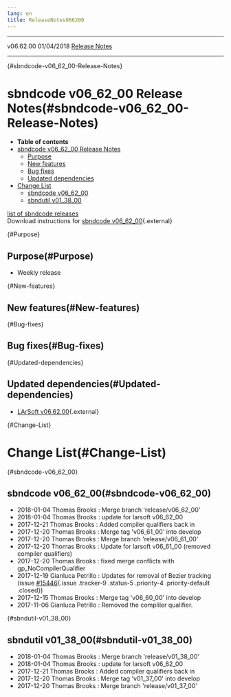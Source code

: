 ```yaml
---
lang: en
title: ReleaseNotes066200
---
```


  ----------- ------------ -- -- ------------------------------------------------------
  v06.62.00   01/04/2018         [Release Notes](ReleaseNotes066200.html)
  ----------- ------------ -- -- ------------------------------------------------------

{#sbndcode-v06_62_00-Release-Notes}

sbndcode v06\_62\_00 Release Notes(#sbndcode-v06_62_00-Release-Notes)
======================================================================================

-   **Table of contents**
-   [sbndcode v06\_62\_00 Release
    Notes](#sbndcode-v06_62_00-Release-Notes)
    -   [Purpose](#Purpose)
    -   [New features](#New-features)
    -   [Bug fixes](#Bug-fixes)
    -   [Updated dependencies](#Updated-dependencies)
-   [Change List](#Change-List)
    -   [sbndcode v06\_62\_00](#sbndcode-v06_62_00)
    -   [sbndutil v01\_38\_00](#sbndutil-v01_38_00)

[list of sbndcode
releases](List_of_SBND_code_releases.html)\
Download instructions for [sbndcode
v06\_62\_00](http://scisoft.fnal.gov/scisoft/bundles/sbnd/v06_62_00/sbndcode-v06_62_00.html){.external}

{#Purpose}

Purpose(#Purpose)
----------------------------------

-   Weekly release

{#New-features}

New features(#New-features)
--------------------------------------------

{#Bug-fixes}

Bug fixes(#Bug-fixes)
--------------------------------------

{#Updated-dependencies}

Updated dependencies(#Updated-dependencies)
------------------------------------------------------------

-   [LArSoft
    v06.62.00](https://cdcvs.fnal.gov/redmine/projects/larsoft/wiki/ReleaseNotes066200){.external}

{#Change-List}

Change List(#Change-List)
==========================================

{#sbndcode-v06_62_00}

sbndcode v06\_62\_00(#sbndcode-v06_62_00)
----------------------------------------------------------

-   2018-01-04 Thomas Brooks : Merge branch \'release/v06\_62\_00\'
-   2018-01-04 Thomas Brooks : update for larsoft v06\_62\_00
-   2017-12-21 Thomas Brooks : Added compiler qualifiers back in
-   2017-12-20 Thomas Brooks : Merge tag \'v06\_61\_00\' into develop
-   2017-12-20 Thomas Brooks : Merge branch \'release/v06\_61\_00\'
-   2017-12-20 Thomas Brooks : Update for larsoft v06\_61\_00 (removed
    compiler qualifiers)
-   2017-12-20 Thomas Brooks : fixed merge conflicts with
    gp\_NoCompilerQualifier
-   2017-12-19 Gianluca Petrillo : Updates for removal of Bezier
    tracking (issue
    [\#15446](/redmine/issues/15446 "Necessary Maintenance: BezierTrack should be removed from LArSoft (Closed)"){.issue
    .tracker-9 .status-5 .priority-4 .priority-default .closed})
-   2017-12-15 Thomas Brooks : Merge tag \'v06\_60\_00\' into develop
-   2017-11-06 Gianluca Petrillo : Removed the compliler qualifier.

{#sbndutil-v01_38_00}

sbndutil v01\_38\_00(#sbndutil-v01_38_00)
----------------------------------------------------------

-   2018-01-04 Thomas Brooks : Merge branch \'release/v01\_38\_00\'
-   2018-01-04 Thomas Brooks : update for larsoft v06\_62\_00
-   2017-12-21 Thomas Brooks : Added compiler qualifiers back in
-   2017-12-20 Thomas Brooks : Merge tag \'v01\_37\_00\' into develop
-   2017-12-20 Thomas Brooks : Merge branch \'release/v01\_37\_00\'
